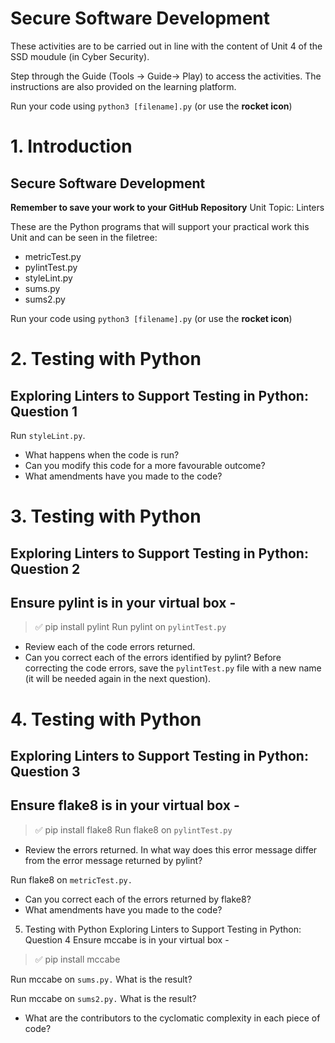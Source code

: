 # Secure Software Development

These activities are to be carried out in line with the content of Unit 4 of the SSD moudule (in Cyber Security).  

Step through the Guide (Tools -> Guide-> Play) to access the activities.  The instructions are also provided on the learning platform.

Run your code using `python3 [filename].py` (or use the **rocket icon**) 

# 1. Introduction
## Secure Software Development
**Remember to save your work to your GitHub Repository**
Unit Topic: Linters

These are the Python programs that will support your practical work this Unit and can be seen in the filetree:
- metricTest.py
- pylintTest.py
- styleLint.py
- sums.py
- sums2.py

Run your code using `python3 [filename].py` (or use the **rocket icon**)

# 2. Testing with Python
## Exploring Linters to Support Testing in Python: Question 1
Run `styleLint.py`.

- What happens when the code is run?
- Can you modify this code for a more favourable outcome?
- What amendments have you made to the code?

# 3. Testing with Python
## Exploring Linters to Support Testing in Python: Question 2 
## Ensure pylint is in your virtual box -
> ✅ pip install pylint
Run pylint on `pylintTest.py`

- Review each of the code errors returned.
- Can you correct each of the errors identified by pylint? Before correcting the code errors, save the `pylintTest.py` file with a new name (it will be needed again in the next question).


# 4. Testing with Python
## Exploring Linters to Support Testing in Python: Question 3
## Ensure flake8 is in your virtual box -
> ✅ pip install flake8
Run flake8 on `pylintTest.py`

- Review the errors returned. In what way does this error message differ from the error message returned by pylint?

Run flake8 on `metricTest.py.`

- Can you correct each of the errors returned by flake8?
- What amendments have you made to the code?

5. Testing with Python
Exploring Linters to Support Testing in Python: Question 4
Ensure mccabe is in your virtual box -
> ✅ pip install mccabe

Run mccabe on `sums.py.` What is the result?<br>

Run mccabe on `sums2.py.` What is the result?

- What are the contributors to the cyclomatic complexity in each piece of code?